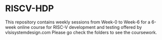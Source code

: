 # RISCV-HDP

This repository contains weekly sessions from Week-0 to Week-6 for a 6-week online course for RISC-V development and testing offered by vlsisystemdesign.com 
Please go check the folders to see the coursework.
